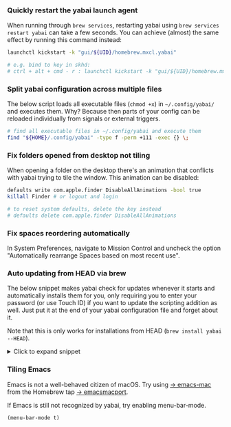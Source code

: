 ### Quickly restart the yabai launch agent

When running through `brew services`, restarting yabai using `brew services restart yabai` can take a few seconds. You can achieve (almost) the same effect by running this command instead:

```sh
launchctl kickstart -k "gui/${UID}/homebrew.mxcl.yabai"

# e.g. bind to key in skhd:
# ctrl + alt + cmd - r : launchctl kickstart -k "gui/${UID}/homebrew.mxcl.yabai"
```

### Split yabai configuration across multiple files

The below script loads all executable files (`chmod +x`) in `~/.config/yabai/` and executes them. Why? Because then parts of your config can be reloaded individually from signals or external triggers.

```sh
# find all executable files in ~/.config/yabai and execute them
find "${HOME}/.config/yabai" -type f -perm +111 -exec {} \;
```

### Fix folders opened from desktop not tiling

When opening a folder on the desktop there's an animation that conflicts with yabai trying to tile the window. This animation can be disabled:

```sh
defaults write com.apple.finder DisableAllAnimations -bool true
killall Finder # or logout and login

# to reset system defaults, delete the key instead
# defaults delete com.apple.finder DisableAllAnimations
```

### Fix spaces reordering automatically

In System Preferences, navigate to Mission Control and uncheck the option "Automatically rearrange Spaces based on most recent use".

### Auto updating from HEAD via brew

The below snippet makes yabai check for updates whenever it starts and automatically installs them for you, only requiring you to enter your password (or use Touch ID) if you want to update the scripting addition as well. Just put it at the end of your yabai configuration file and forget about it.

Note that this is only works for installations from HEAD (`brew install yabai --HEAD`).

<details>
<summary>Click to expand snippet</summary>

#### Method 1

This downloads an up-to-date version of the yabai autoupdate script hosted by [@dominiklohmann](https://github.com/dominiklohmann) and executes it whenever yabai starts.

```sh
YABAI_CERT=yabai-cert sh -c "$(curl -fsSL "https://git.io/update-yabai")" &
```

#### Method 2

This does the same as above, except the update snippet doesn't update itself. Check back for changes. Last update: 2019-07-12.

```sh
# set codesigning certificate name here (default: yabai-cert)
YABAI_CERT=

function main() {
    if check_for_updates; then
        install_updates ${YABAI_CERT}
    fi
}

# WARNING
# -------
# Please do not touch the code below unless you absolutely know what you are
# doing. It's the result of multiple long evenings trying to get this to work
# and relies on terrible hacks to work around limitations of launchd.
# For questions please reach out to @dominiklohmann via GitHub.

LOCKFILE="${TMPDIR}/yabai_update.lock"
if [ -e "${LOCKFILE}" ] && kill -0 $(cat "${LOCKFILE}"); then
	echo "Update already in progress"
	exit
fi

trap "rm -f ${LOCKFILE}; exit" INT TERM EXIT
echo "$$" > ${LOCKFILE}

function check_for_updates() {
	set -o pipefail

	# avoid GitHub rate limitations when jq is installed by using the GitHub
	# API instead of ls-remote
	if command -v jq > /dev/null 2>&1; then
		installed="$(brew info --json /yabai \
			| jq -r '.[0].installed[0].version')"
		remote="$(curl -fsSL "https://api.github.com/repos/koekeishiya/yabai/commits" \
			| jq -r '"HEAD-" + (.[0].sha | explode | .[0:7] | implode)')"
	else
		installed="$(brew info /yabai | grep 'HEAD-' \
			| awk '{print substr($1,length($1)-6)}')"
		remote="$(git ls-remote 'https://github.com/koekeishiya/yabai.git' HEAD \
			| awk '{print substr($1,1,7)}')"
	fi

	[ ${?} -eq 0 ] && [[ "${installed}" != "${remote}" ]]
}

function install_updates() {

	echo "[yabai-update] reinstalling yabai"
	brew reinstall yabai > /dev/null 2>&1

	echo "[yabai-update] codesigning yabai"
	codesign -fs "${1:-yabai-sign}" "$(brew --prefix yabai)/bin/yabai" > /dev/null

	echo "[yabai-update] checking installed scripting addition"
	if yabai --check-sa; then
		osascript > /dev/null <<- EOM
			display dialog "A new version of yabai was just installed and yabai will restart shortly." with title "$(yabai --version)" buttons {"Okay"} default button 1
		EOM
	else
		echo "[yabai-update] prompting to reinstall scripting addition"
		script="$(mktemp)"
		cat > ${script} <<- EOF
			#! /usr/bin/env sh
			sudo yabai --uninstall-sa
			sudo yabai --install-sa
			pkill -x Dock
		EOF
		chmod +x "${script}"
		osascript > /dev/null <<- EOM
			display dialog "A new version of yabai was just installed and yabai will restart shortly.\n\nDo you want to reinstall the scripting addition (osascript will prompt for elevated privileges)?" with title "$(yabai --version)" buttons {"Install", "Cancel"} default button 2
			if button returned of result = "Install" then
				do shell script "${script}" with administrator privileges
			end if
		EOM
		rm -f "${script}"
	fi

	echo "[yabai-update] restarting yabai"
	launchctl kickstart -k "gui/${UID}/homebrew.mxcl.yabai"
}

(main && rm -f "${LOCKFILE}") &
```

</details>

### Tiling Emacs

Emacs is not a well-behaved citizen of macOS. Try using [&rightarrow;&nbsp;emacs-mac](https://bitbucket.org/mituharu/emacs-mac) from the Homebrew tap [&rightarrow;&nbsp;emacsmacport](https://github.com/railwaycat/homebrew-emacsmacport).

If Emacs is still not recognized by yabai, try enabling menu-bar-mode.

```emacs-lisp
(menu-bar-mode t)
```
